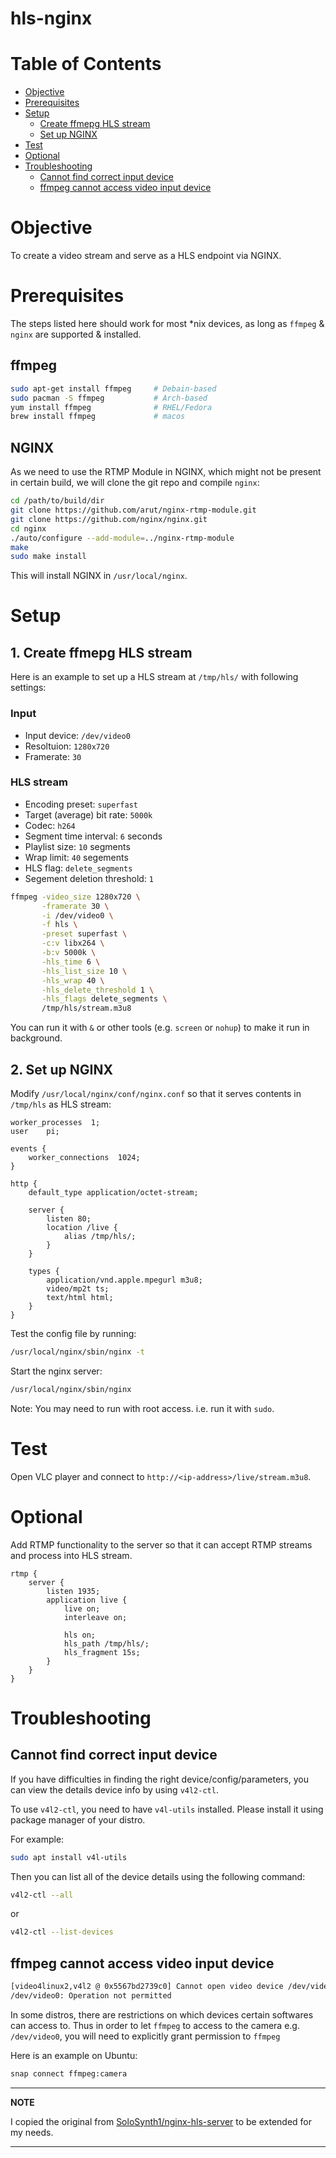 # hls-nginx

# Table of Contents

<!--ts-->
   * [Objective](#objective)
   * [Prerequisites](#prerequisites)
   * [Setup](#setup)
        * [Create ffmepg HLS stream](#1-create-ffmepg-hls-stream)
        * [Set up NGINX](#2-set-up-nginx)
   * [Test](#test)
   * [Optional](#optional)
   * [Troubleshooting](#troubleshooting)
        * [Cannot find correct input device](#cannot-find-correct-input-device)
        * [ffmpeg cannot access video input device](#ffmpeg-cannot-access-video-input-device)
<!--te-->

# Objective

To create a video stream and serve as a HLS endpoint via NGINX.

# Prerequisites

The steps listed here should work for most *nix devices, as long as `ffmpeg` & `nginx` are supported & installed.

## ffmpeg

```sh
sudo apt-get install ffmpeg     # Debain-based
sudo pacman -S ffmpeg           # Arch-based
yum install ffmpeg              # RHEL/Fedora
brew install ffmpeg             # macos
```

## NGINX

As we need to use the RTMP Module in NGINX, which might not be present in certain build, we will clone the git repo and compile `nginx`:
```sh
cd /path/to/build/dir
git clone https://github.com/arut/nginx-rtmp-module.git
git clone https://github.com/nginx/nginx.git
cd nginx
./auto/configure --add-module=../nginx-rtmp-module
make
sudo make install
```

This will install NGINX in `/usr/local/nginx`.

# Setup

## 1. Create ffmepg HLS stream

Here is an example to set up a HLS stream at `/tmp/hls/` with following settings:

### Input
- Input device: `/dev/video0`
- Resoltuion: `1280x720`
- Framerate: `30`

### HLS stream
- Encoding preset: `superfast`
- Target (average) bit rate: `5000k`
- Codec: `h264`
- Segment time interval: `6` seconds
- Playlist size: `10` segments
- Wrap limit: `40` segements
- HLS flag: `delete_segments`
- Segement deletion threshold: `1`

```sh
ffmpeg -video_size 1280x720 \
       -framerate 30 \
       -i /dev/video0 \
       -f hls \
       -preset superfast \
       -c:v libx264 \
       -b:v 5000k \
       -hls_time 6 \
       -hls_list_size 10 \
       -hls_wrap 40 \
       -hls_delete_threshold 1 \
       -hls_flags delete_segments \
       /tmp/hls/stream.m3u8
```

You can run it with `&` or other tools (e.g. `screen` or `nohup`) to make it run in background.

## 2. Set up NGINX 

Modify `/usr/local/nginx/conf/nginx.conf` so that it serves contents in `/tmp/hls` as HLS stream:
```nginx
worker_processes  1;
user	pi;

events {
    worker_connections  1024;
}
 
http { 
    default_type application/octet-stream;
 
    server { 
        listen 80; 
        location /live { 
            alias /tmp/hls/; 
        } 
    }
 
    types {
        application/vnd.apple.mpegurl m3u8;
        video/mp2t ts;
        text/html html;
    } 
}
```

Test the config file by running:
```sh
/usr/local/nginx/sbin/nginx -t
```

Start the nginx server:
```sh
/usr/local/nginx/sbin/nginx
```

Note: You may need to run with root access. i.e. run it with `sudo`.

# Test

Open VLC player and connect to `http://<ip-address>/live/stream.m3u8`.

# Optional

Add RTMP functionality to the server so that it can accept RTMP streams and process into HLS stream.
```nginx
rtmp { 
    server { 
        listen 1935; 
        application live { 
            live on; 
            interleave on;
 
            hls on; 
            hls_path /tmp/hls/; 
            hls_fragment 15s; 
        } 
    } 
} 
```

# Troubleshooting

## Cannot find correct input device

If you have difficulties in finding the right device/config/parameters, you can view the details device info by using `v4l2-ctl`.

To use `v4l2-ctl`, you need to have `v4l-utils` installed. Please install it using package manager of your distro.

For example:
```sh
sudo apt install v4l-utils
```

Then you can list all of the device details using the following command:
```sh
v4l2-ctl --all
```
or 
```sh
v4l2-ctl --list-devices
```

## ffmpeg cannot access video input device

```sh
[video4linux2,v4l2 @ 0x5567bd2739c0] Cannot open video device /dev/video0: Operation not permitted
/dev/video0: Operation not permitted
```

In some distros, there are restrictions on which devices certain softwares can access to. Thus in order to let `ffmpeg` to access to the camera e.g. `/dev/video0`, you will need to explicitly grant permission to `ffmpeg`

Here is an example on Ubuntu:
```sh
snap connect ffmpeg:camera
```

---
**NOTE**

I copied the original from [SoloSynth1/nginx-hls-server](https://github.com/SoloSynth1/nginx-hls-server) to be extended for my needs.

---
